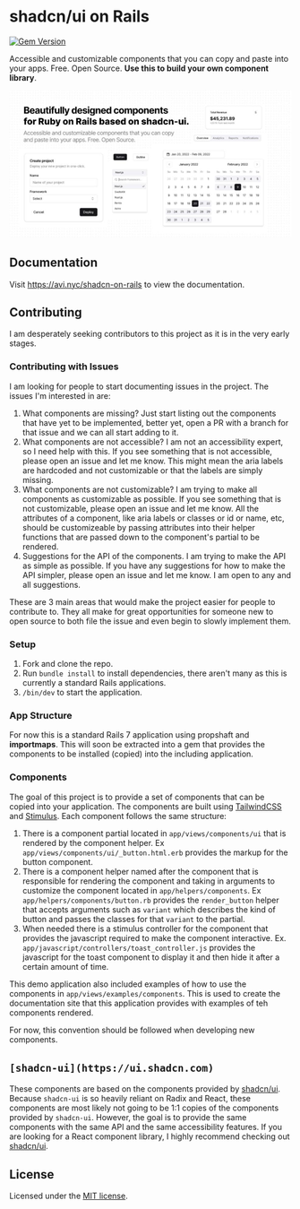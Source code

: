# shadcn/ui on Rails

[![Gem Version](https://badge.fury.io/rb/shadcn-ui.svg)](https://badge.fury.io/rb/shadcn-ui)

Accessible and customizable components that you can copy and paste into your apps. Free. Open
Source. **Use this to build your own component library**.

![hero](public/og.jpg)

## Documentation

Visit https://avi.nyc/shadcn-on-rails to view the documentation.

## Contributing

I am desperately seeking contributors to this project as it is in the very early stages.

### Contributing with Issues

I am looking for people to start documenting issues in the project. The issues I'm interested in
are:

1. What components are missing? Just start listing out the components that have yet to be
   implemented, better yet, open a PR with a branch for that issue and we can all start adding to
   it.
2. What components are not accessible? I am not an accessibility expert, so I need help with this.
   If you see something that is not accessible, please open an issue and let me know. This might
   mean the aria labels are hardcoded and not customizable or that the labels are simply missing.
3. What components are not customizable? I am trying to make all components as customizable as
   possible. If you see something that is not customizable, please open an issue and let me know.
   All the attributes of a component, like aria labels or classes or id or name, etc, should be
   customizeable by passing attributes into their helper functions that are passed down to the
   component's partial to be rendered.
4. Suggestions for the API of the components. I am trying to make the API as simple as possible. If
   you have any suggestions for how to make the API simpler, please open an issue and let me know. I
   am open to any and all suggestions.

These are 3 main areas that would make the project easier for people to contribute to. They all make
for great opportunities for someone new to open source to both file the issue and even begin to
slowly implement them.

### Setup

1. Fork and clone the repo.
2. Run `bundle install` to install dependencies, there aren't many as this is currently a standard
   Rails applications.
3. `/bin/dev` to start the application.

### App Structure

For now this is a standard Rails 7 application using propshaft and **importmaps**. This will soon be
extracted into a gem that provides the components to be installed (copied) into the including
application.

### Components

The goal of this project is to provide a set of components that can be copied into your application.
The components are built using [TailwindCSS](https://tailwindcss.com/) and
[Stimulus](https://stimulus.hotwire.dev/). Each component follows the same structure:

1. There is a component partial located in `app/views/components/ui` that is rendered by the
   component helper. Ex `app/views/components/ui/_button.html.erb` provides the markup for the
   button component.
2. There is a component helper named after the component that is responsible for rendering the
   component and taking in arguments to customize the component located in `app/helpers/components`.
   Ex `app/helpers/components/button.rb` provides the `render_button` helper that accepts arguments
   such as `variant` which describes the kind of button and passes the classes for that `variant` to
   the partial.
3. When needed there is a stimulus controller for the component that provides the javascript
   required to make the component interactive. Ex. `app/javascript/controllers/toast_controller.js`
   provides the javascript for the toast component to display it and then hide it after a certain
   amount of time.

This demo application also included examples of how to use the components in
`app/views/examples/components`. This is used to create the documentation site that this application
provides with examples of teh components rendered.

For now, this convention should be followed when developing new components.

## `[shadcn-ui](https://ui.shadcn.com)`

These components are based on the components provided by [shadcn/ui](https://ui.shadcn.com). Because
`shadcn-ui` is so heavily reliant on Radix and React, these components are most likely not going to
be 1:1 copies of the components provided by `shadcn-ui`. However, the goal is to provide the same
components with the same API and the same accessibility features. If you are looking for a React
component library, I highly recommend checking out [shadcn/ui](https://ui.shadcn.com).

## License

Licensed under the [MIT license](https://github.com/shadcn/ui/blob/main/LICENSE.md).
